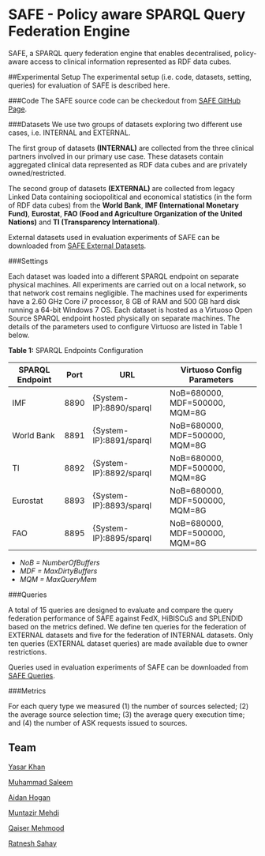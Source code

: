 # SAFE - Policy aware SPARQL Query Federation Engine

SAFE, a SPARQL query federation engine that enables decentralised, policy-aware access to clinical information represented as RDF data cubes.

##Experimental Setup
The experimental setup (i.e. code, datasets, setting, queries) for evaluation of SAFE is described here.

###Code
The SAFE source code can be checkedout from [SAFE GitHub Page](https://github.com/yasarkhangithub/SAFE/). 

###Datasets
We use two groups of datasets exploring two different use cases, i.e. INTERNAL and EXTERNAL.

The first group of datasets **(INTERNAL)** are collected from the three clinical partners involved in our primary use case. These datasets contain aggregated clinical data represented as RDF data cubes and are privately owned/restricted.

The second group of datasets **(EXTERNAL)** are collected from legacy Linked Data containing sociopolitical and economical statistics (in the form of RDF data cubes) from the **World Bank**, **IMF (International Monetary Fund)**, **Eurostat**, **FAO (Food and Agriculture Organization of the United Nations)** and **TI (Transparency International)**.

External datasets used in evaluation experiments of SAFE can be downloaded from [SAFE External Datasets](https://goo.gl/bxruKd).

###Settings

Each dataset was loaded into a different SPARQL endpoint on separate physical machines. All experiments are carried out on a local network, so that network cost remains negligible. The machines used for experiments have a 2.60 GHz Core i7 processor, 8 GB of RAM and 500 GB hard disk running a 64-bit Windows 7 OS. Each dataset is hosted as a Virtuoso Open Source SPARQL endpoint hosted physically on separate machines. The details of the parameters used to configure Virtuoso are listed in Table 1 below.

**Table 1:** SPARQL Endpoints Configuration

| SPARQL Endpoint       | Port           | URL  | Virtuoso Config Parameters  |
| ------------- |-------------| -----| -----|
| IMF      | 8890 | {System-IP}:8890/sparql | NoB=680000, MDF=500000, MQM=8G |
| World Bank      | 8891      |   {System-IP}:8891/sparql | NoB=680000, MDF=500000, MQM=8G |
| TI | 8892      |    {System-IP}:8892/sparql | NoB=680000, MDF=500000, MQM=8G |
| Eurostat | 8893      |    {System-IP}:8893/sparql | NoB=680000, MDF=500000, MQM=8G |
| FAO | 8895      |    {System-IP}:8895/sparql | NoB=680000, MDF=500000, MQM=8G |

- *NoB = NumberOfBuffers*
- *MDF = MaxDirtyBuffers*
- *MQM = MaxQueryMem*

###Queries

A total of 15 queries are designed to evaluate and compare the query federation performance of SAFE against FedX, HiBISCuS and SPLENDID based on the metrics defined. We define ten queries for the federation of EXTERNAL datasets and five for the federation of INTERNAL datasets. Only ten queries (EXTERNAL dataset queries) are made available due to owner restrictions.

Queries used in evaluation experiments of SAFE can be downloaded from [SAFE Queries](https://goo.gl/WCCnx3). 

###Metrics

For each query type we measured (1) the number of sources selected; (2) the average source selection time; (3) the average query execution time; and (4) the number of ASK requests issued to sources.

## Team

[Yasar Khan](https://www.insight-centre.org/users/yasar-khan)

[Muhammad Saleem](http://aksw.org/MuhammadSaleem.html)

[Aidan Hogan](http://aidanhogan.com/)

[Muntazir Mehdi](https://www.insight-centre.org/users/muntazir-mehdi)

[Qaiser Mehmood](https://www.insight-centre.org/users/qaiser-mehmood)

[Ratnesh Sahay](https://www.insight-centre.org/users/ratnesh-sahay)
